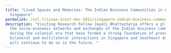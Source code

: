 ```yaml
---
title: "Lived Spaces and Memories: The Indian Business Communities in Colonial
  Singapore"
permalink: /vol-7/issue-3/oct-dec-2011/singapore-indian-business-communities/
description: "Visiting Research Fellow Jayati Bhattacharya offers a glimpse into
  the socio-economic networks and exchanges of the Indian business community
  during the colonial era that have formed a strong foundation of present
  bilateral and multilateral interactions in Singapore and Southeast Asia and
  will continue to do so in the future. "
---
```

